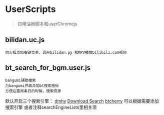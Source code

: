 # UserScripts
> 自用油猴脚本和userChromejs

## bilidan.uc.js
    向火狐添加右键菜单，调用bilidan.py 和MPV播放bilibili.com视频
## bt_search_for_bgm.user.js
    bangumi辅助搜索
    为bangumi界面添加bt搜索图标
    方便在查阅条目的时候，搜索资源
默认开启三个搜索引擎： [dmhy](https://share.dmhy.org/ "dmhy") [Download Search](http://search.jayxon.com/ "google") [btcherry](http://www.btcherry.net "btcherry")
可以根据需要添加搜索引擎
或者注释searchEngineLists里相关项
